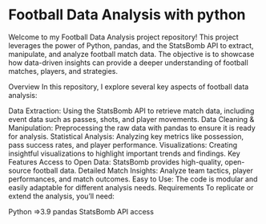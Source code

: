 # Football Data Analysis with python

Welcome to my Football Data Analysis project repository! This project leverages the power of Python, pandas, and the StatsBomb API to extract, manipulate, and analyze football match data. The objective is to showcase how data-driven insights can provide a deeper understanding of football matches, players, and strategies.

Overview
In this repository, I explore several key aspects of football data analysis:

Data Extraction: Using the StatsBomb API to retrieve match data, including event data such as passes, shots, and player movements.
Data Cleaning & Manipulation: Preprocessing the raw data with pandas to ensure it is ready for analysis.
Statistical Analysis: Analyzing key metrics like possession, pass success rates, and player performance.
Visualizations: Creating insightful visualizations to highlight important trends and findings.
Key Features
Access to Open Data: StatsBomb provides high-quality, open-source football data.
Detailed Match Insights: Analyze team tactics, player performances, and match outcomes.
Easy to Use: The code is modular and easily adaptable for different analysis needs.
Requirements
To replicate or extend the analysis, you’ll need:

Python =>3.9
pandas
StatsBomb API access
